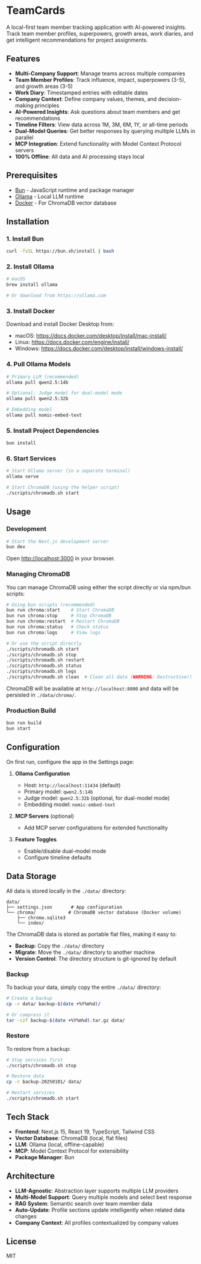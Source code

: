 # TeamCards

A local-first team member tracking application with AI-powered insights. Track team member profiles, superpowers, growth areas, work diaries, and get intelligent recommendations for project assignments.

## Features

- **Multi-Company Support**: Manage teams across multiple companies
- **Team Member Profiles**: Track influence, impact, superpowers (3-5), and growth areas (3-5)
- **Work Diary**: Timestamped entries with editable dates
- **Company Context**: Define company values, themes, and decision-making principles
- **AI-Powered Insights**: Ask questions about team members and get recommendations
- **Timeline Filters**: View data across 1M, 3M, 6M, 1Y, or all-time periods
- **Dual-Model Queries**: Get better responses by querying multiple LLMs in parallel
- **MCP Integration**: Extend functionality with Model Context Protocol servers
- **100% Offline**: All data and AI processing stays local

## Prerequisites

- [Bun](https://bun.sh) - JavaScript runtime and package manager
- [Ollama](https://ollama.com) - Local LLM runtime
- [Docker](https://www.docker.com/) - For ChromaDB vector database

## Installation

### 1. Install Bun

```bash
curl -fsSL https://bun.sh/install | bash
```

### 2. Install Ollama

```bash
# macOS
brew install ollama

# Or download from https://ollama.com
```

### 3. Install Docker

Download and install Docker Desktop from:
- macOS: https://docs.docker.com/desktop/install/mac-install/
- Linux: https://docs.docker.com/engine/install/
- Windows: https://docs.docker.com/desktop/install/windows-install/

### 4. Pull Ollama Models

```bash
# Primary LLM (recommended)
ollama pull qwen2.5:14b

# Optional: Judge model for dual-model mode
ollama pull qwen2.5:32b

# Embedding model
ollama pull nomic-embed-text
```

### 5. Install Project Dependencies

```bash
bun install
```

### 6. Start Services

```bash
# Start Ollama server (in a separate terminal)
ollama serve

# Start ChromaDB (using the helper script)
./scripts/chromadb.sh start
```

## Usage

### Development

```bash
# Start the Next.js development server
bun dev
```

Open [http://localhost:3000](http://localhost:3000) in your browser.

### Managing ChromaDB

You can manage ChromaDB using either the script directly or via npm/bun scripts:

```bash
# Using bun scripts (recommended)
bun run chroma:start    # Start ChromaDB
bun run chroma:stop     # Stop ChromaDB
bun run chroma:restart  # Restart ChromaDB
bun run chroma:status   # Check status
bun run chroma:logs     # View logs

# Or use the script directly
./scripts/chromadb.sh start
./scripts/chromadb.sh stop
./scripts/chromadb.sh restart
./scripts/chromadb.sh status
./scripts/chromadb.sh logs
./scripts/chromadb.sh clean  # Clean all data (WARNING: Destructive!)
```

ChromaDB will be available at `http://localhost:8000` and data will be persisted in `./data/chroma/`.

### Production Build

```bash
bun run build
bun start
```

## Configuration

On first run, configure the app in the Settings page:

1. **Ollama Configuration**
   - Host: `http://localhost:11434` (default)
   - Primary model: `qwen2.5:14b`
   - Judge model: `qwen2.5:32b` (optional, for dual-model mode)
   - Embedding model: `nomic-embed-text`

2. **MCP Servers** (optional)
   - Add MCP server configurations for extended functionality

3. **Feature Toggles**
   - Enable/disable dual-model mode
   - Configure timeline defaults

## Data Storage

All data is stored locally in the `./data/` directory:

```
data/
├── settings.json       # App configuration
└── chroma/            # ChromaDB vector database (Docker volume)
    ├── chroma.sqlite3
    └── index/
```

The ChromaDB data is stored as portable flat files, making it easy to:
- **Backup**: Copy the `./data/` directory
- **Migrate**: Move the `./data/` directory to another machine
- **Version Control**: The directory structure is git-ignored by default

### Backup

To backup your data, simply copy the entire `./data/` directory:

```bash
# Create a backup
cp -r data/ backup-$(date +%Y%m%d)/

# Or compress it
tar -czf backup-$(date +%Y%m%d).tar.gz data/
```

### Restore

To restore from a backup:

```bash
# Stop services first
./scripts/chromadb.sh stop

# Restore data
cp -r backup-20250101/ data/

# Restart services
./scripts/chromadb.sh start
```

## Tech Stack

- **Frontend**: Next.js 15, React 19, TypeScript, Tailwind CSS
- **Vector Database**: ChromaDB (local, flat files)
- **LLM**: Ollama (local, offline-capable)
- **MCP**: Model Context Protocol for extensibility
- **Package Manager**: Bun

## Architecture

- **LLM-Agnostic**: Abstraction layer supports multiple LLM providers
- **Multi-Model Support**: Query multiple models and select best response
- **RAG System**: Semantic search over team member data
- **Auto-Update**: Profile sections update intelligently when related data changes
- **Company Context**: All profiles contextualized by company values

## License

MIT

